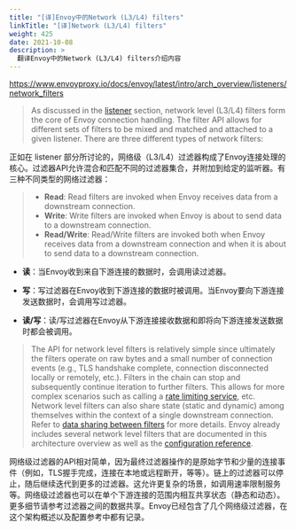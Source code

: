 ```yaml
---
title: "[译]Envoy中的Network (L3/L4) filters"
linkTitle: "[译]Network (L3/L4) filters"
weight: 425
date: 2021-10-08
description: >
  翻译Envoy中的Network (L3/L4) filters介绍内容
---
```


https://www.envoyproxy.io/docs/envoy/latest/intro/arch_overview/listeners/network_filters

> As discussed in the [listener](https://www.envoyproxy.io/docs/envoy/latest/intro/arch_overview/listeners/listeners#arch-overview-listeners) section, network level (L3/L4) filters form the core of Envoy connection handling. The filter API allows for different sets of filters to be mixed and matched and attached to a given listener. There are three different types of network filters:

正如在 listener 部分所讨论的，网络级（L3/L4）过滤器构成了Envoy连接处理的核心。过滤器API允许混合和匹配不同的过滤器集合，并附加到给定的监听器。有三种不同类型的网络过滤器：

> - **Read**: Read filters are invoked when Envoy receives data from a downstream connection.
> - **Write**: Write filters are invoked when Envoy is about to send data to a downstream connection.
> - **Read/Write**: Read/Write filters are invoked both when Envoy receives data from a downstream connection and when it is about to send data to a downstream connection.

- **读**：当Envoy收到来自下游连接的数据时，会调用读过滤器。

- **写**：写过滤器在Envoy收到下游连接的数据时被调用。当Envoy要向下游连接发送数据时，会调用写过滤器。

- **读/写**：读/写过滤器在Envoy从下游连接接收数据和即将向下游连接发送数据时都会被调用。

> The API for network level filters is relatively simple since ultimately the filters operate on raw bytes and a small number of connection events (e.g., TLS handshake complete, connection disconnected locally or remotely, etc.). Filters in the chain can stop and subsequently continue iteration to further filters. This allows for more complex scenarios such as calling a [rate limiting service](https://www.envoyproxy.io/docs/envoy/latest/intro/arch_overview/other_features/global_rate_limiting#arch-overview-global-rate-limit), etc. Network level filters can also share state (static and dynamic) among themselves within the context of a single downstream connection. Refer to [data sharing between filters](https://www.envoyproxy.io/docs/envoy/latest/intro/arch_overview/advanced/data_sharing_between_filters#arch-overview-data-sharing-between-filters) for more details. Envoy already includes several network level filters that are documented in this architecture overview as well as the [configuration reference](https://www.envoyproxy.io/docs/envoy/latest/configuration/listeners/network_filters/network_filters#config-network-filters).

网络级过滤器的API相对简单，因为最终过滤器操作的是原始字节和少量的连接事件（例如，TLS握手完成，连接在本地或远程断开，等等）。链上的过滤器可以停止，随后继续迭代到更多的过滤器。这允许更复杂的场景，如调用速率限制服务等。网络级过滤器也可以在单个下游连接的范围内相互共享状态（静态和动态）。更多细节请参考过滤器之间的数据共享。Envoy已经包含了几个网络级过滤器，在这个架构概述以及配置参考中都有记录。
